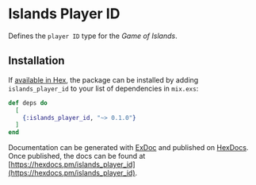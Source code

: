 # Islands Player ID

Defines the `player ID` type for the _Game of Islands_.

## Installation

If [available in Hex](https://hex.pm/docs/publish), the package can be installed
by adding `islands_player_id` to your list of dependencies in `mix.exs`:

```elixir
def deps do
  [
    {:islands_player_id, "~> 0.1.0"}
  ]
end
```

Documentation can be generated with [ExDoc](https://github.com/elixir-lang/ex_doc)
and published on [HexDocs](https://hexdocs.pm). Once published, the docs can
be found at [https://hexdocs.pm/islands_player_id](https://hexdocs.pm/islands_player_id).

